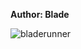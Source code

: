 <b>Author: Blade</b><br>

![bladerunner](https://github.com/yuankong666/Ultimate-RAT-Collection/assets/128066597/07d9afcb-0250-4f22-b10f-b572e0d722e3)
